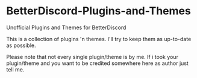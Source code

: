 # BetterDiscord-Plugins-and-Themes
Unofficial Plugins and Themes for BetterDiscord

This is a collection of plugins 'n themes. I'll try to keep them as up-to-date as possible.

Please note that not every single plugin/theme is by me. If i took your plugin/theme and you want to be credited somewhere here as author just tell me.
